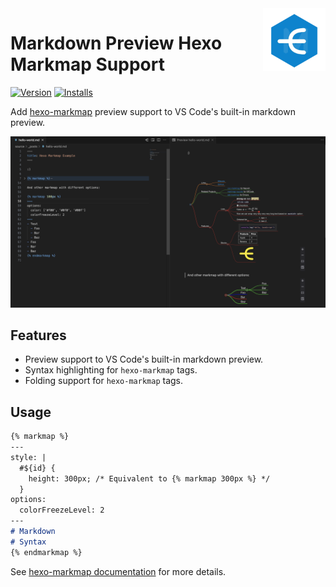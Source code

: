 <img src="https://raw.githubusercontent.com/markmap-universe/logo/master/hexo-markmap-logo.png" alt="Hexo logo" width="100" height="100" align="right" />

# Markdown Preview Hexo Markmap Support

[![Version](https://img.shields.io/visual-studio-marketplace/v/maxchang.vscode-hexo-markmap)](https://marketplace.visualstudio.com/items?itemName=maxchang.vscode-hexo-markmap) [![Installs](https://img.shields.io/visual-studio-marketplace/i/maxchang.vscode-hexo-markmap)](https://marketplace.visualstudio.com/items?itemName=maxchang.vscode-hexo-markmap)

Add [hexo-markmap](https://github.com/maxchang3/hexo-markmap/) preview support to VS Code's built-in markdown preview.

![](res/preview.png)

## Features

- Preview support to VS Code's built-in markdown preview.
- Syntax highlighting for `hexo-markmap` tags.
- Folding support for `hexo-markmap` tags.

## Usage

```markdown
{% markmap %}
---
style: |
  #${id} {
    height: 300px; /* Equivalent to {% markmap 300px %} */
  }
options:
  colorFreezeLevel: 2
---
# Markdown
# Syntax
{% endmarkmap %}
```

See [hexo-markmap documentation](https://github.com/markmap-universe/hexo-markmap#usage) for more details.
